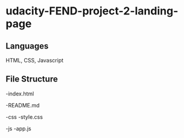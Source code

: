 # udacity-FEND-project-2-landing-page

## Languages

HTML, CSS, Javascript

## File Structure

-index.html

-README.md

-css
  -style.css

-js
  -app.js
